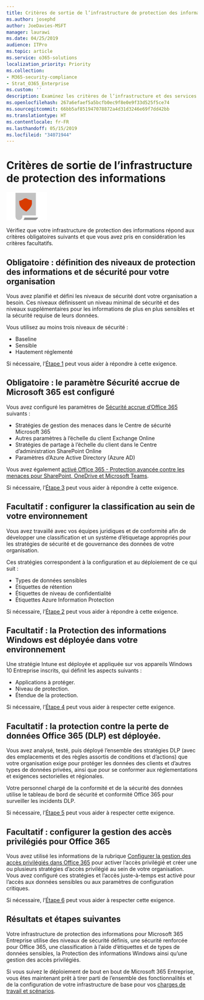 ```yaml
---
title: Critères de sortie de l’infrastructure de protection des informations
ms.author: josephd
author: JoeDavies-MSFT
manager: laurawi
ms.date: 04/25/2019
audience: ITPro
ms.topic: article
ms.service: o365-solutions
localization_priority: Priority
ms.collection:
- M365-security-compliance
- Strat_O365_Enterprise
ms.custom: ''
description: Examinez les critères de l’infrastructure et des services de protection des informations pour vérifier que votre configuration remplit les conditions requises de Microsoft 365 Entreprise.
ms.openlocfilehash: 267a6efaef5a5bcfb0ec9f8e0e9f33d525f5ce74
ms.sourcegitcommit: 66bb5af851947078872a4d31d3246e69f7dd42bb
ms.translationtype: HT
ms.contentlocale: fr-FR
ms.lasthandoff: 05/15/2019
ms.locfileid: "34071944"
---
```

# <a name="information-protection-infrastructure-exit-criteria"></a>Critères de sortie de l’infrastructure de protection des informations

![](./media/deploy-foundation-infrastructure/infoprotection_icon-small.png)

Vérifiez que votre infrastructure de protection des informations répond aux critères obligatoires suivants et que vous avez pris en considération les critères facultatifs.

<a name="crit-infoprotect-step1"></a>
## <a name="required-security-and-information-protection-levels-for-your-organization-are-defined"></a>Obligatoire : définition des niveaux de protection des informations et de sécurité pour votre organisation

Vous avez planifié et défini les niveaux de sécurité dont votre organisation a besoin. Ces niveaux définissent un niveau minimal de sécurité et des niveaux supplémentaires pour les informations de plus en plus sensibles et la sécurité requise de leurs données.

Vous utilisez au moins trois niveaux de sécurité :

- Baseline
- Sensible
- Hautement réglementé

Si nécessaire, l’[Étape 1](infoprotect-define-sec-infoprotect-levels.md) peut vous aider à répondre à cette exigence. 

<a name="crit-infoprotect-step3"></a>
## <a name="required-increased-security-for-microsoft-365-is-configured"></a>Obligatoire : le paramètre Sécurité accrue de Microsoft 365 est configuré

Vous avez configuré les paramètres de [Sécurité accrue d’Office 365](https://docs.microsoft.com/office365/securitycompliance/tenant-wide-setup-for-increased-security) suivants :

- Stratégies de gestion des menaces dans le Centre de sécurité Microsoft 365
- Autres paramètres à l’échelle du client Exchange Online
- Stratégies de partage à l’échelle du client dans le Centre d’administration SharePoint Online
- Paramètres d’Azure Active Directory (Azure AD)

Vous avez également [activé Office 365 - Protection avancée contre les menaces pour SharePoint, OneDrive et Microsoft Teams](https://docs.microsoft.com/office365/securitycompliance/turn-on-atp-for-spo-odb-and-teams).

Si nécessaire, l’[Étape 3](infoprotect-configure-increased-security-office-365.md) peut vous aider à répondre à cette exigence. 

<a name="crit-infoprotect-step2"></a>
## <a name="optional-classification-is-configured-across-your-environment"></a>Facultatif : configurer la classification au sein de votre environnement

Vous avez travaillé avec vos équipes juridiques et de conformité afin de développer une classification et un système d’étiquetage appropriés pour les stratégies de sécurité et de gouvernance des données de votre organisation. 

Ces stratégies correspondent à la configuration et au déploiement de ce qui suit :

- Types de données sensibles
- Étiquettes de rétention
- Étiquettes de niveau de confidentialité
- Étiquettes Azure Information Protection

Si nécessaire, l’[Étape 2](infoprotect-configure-classification.md) peut vous aider à répondre à cette exigence. 


<a name="crit-infoprotect-step4"></a>
## <a name="optional-windows-information-protection-is-deployed-across-your-environment"></a>Facultatif : la Protection des informations Windows est déployée dans votre environnement

Une stratégie Intune est déployée et appliquée sur vos appareils Windows 10 Entreprise inscrits, qui définit les aspects suivants :

- Applications à protéger.
- Niveau de protection.
- Étendue de la protection.

Si nécessaire, l’[Étape 4](infoprotect-deploy-windows-information-protection.md) peut vous aider à respecter cette exigence. 

<a name="crit-infoprotect-step5"></a>
## <a name="optional-office-365-data-loss-prevention-dlp-is-deployed"></a>Facultatif : la protection contre la perte de données Office 365 (DLP) est déployée.

Vous avez analysé, testé, puis déployé l’ensemble des stratégies DLP (avec des emplacements et des règles assortis de conditions et d’actions) que votre organisation exige pour protéger les données des clients et d’autres types de données privées, ainsi que pour se conformer aux réglementations et exigences sectorielles et régionales.

Votre personnel chargé de la conformité et de la sécurité des données utilise le tableau de bord de sécurité et conformité Office 365 pour surveiller les incidents DLP.

Si nécessaire, l’[Étape 5](infoprotect-data-loss-prevention.md) peut vous aider à respecter cette exigence. 


<a name="crit-infoprotect-step6"></a>
## <a name="optional-configure-privileged-access-management-in-office-365"></a>Facultatif : configurer la gestion des accès privilégiés pour Office 365

Vous avez utilisé les informations de la rubrique [Configurer la gestion des accès privilégiés dans Office 365](https://docs.microsoft.com/office365/securitycompliance/privileged-access-management-configuration) pour activer l’accès privilégié et créer une ou plusieurs stratégies d’accès privilégié au sein de votre organisation. Vous avez configuré ces stratégies et l’accès juste-à-temps est activé pour l’accès aux données sensibles ou aux paramètres de configuration critiques.

Si nécessaire, l’[Étape 6](infoprotect-configure-privileged-access-management.md) peut vous aider à respecter cette exigence. 

## <a name="results-and-next-steps"></a>Résultats et étapes suivantes

Votre infrastructure de protection des informations pour Microsoft 365 Entreprise utilise des niveaux de sécurité définis, une sécurité renforcée pour Office 365, une classification à l’aide d’étiquettes et de types de données sensibles, la Protection des informations Windows ainsi qu’une gestion des accès privilégiés.

Si vous suivez le déploiement de bout en bout de Microsoft 365 Entreprise, vous êtes maintenant prêt à tirer parti de l’ensemble des fonctionnalités et de la configuration de votre infrastructure de base pour vos [charges de travail et scénarios](deploy-workloads.md).
